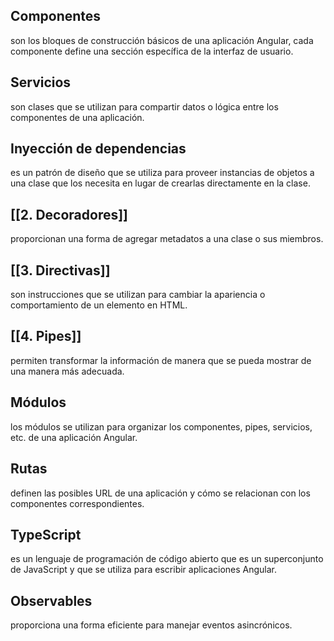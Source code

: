 ## Componentes
son los bloques de construcción básicos de una aplicación Angular, cada componente define una sección específica de la interfaz de usuario.

## Servicios
son clases que se utilizan para compartir datos o lógica entre los componentes de una aplicación.

## Inyección de dependencias
es un patrón de diseño que se utiliza para proveer instancias de objetos a una clase que los necesita en lugar de crearlas directamente en la clase.

## [[2. Decoradores]]
proporcionan una forma de agregar metadatos a una clase o sus miembros.

## [[3. Directivas]]
son instrucciones que se utilizan para cambiar la apariencia o comportamiento de un elemento en HTML. 

## [[4. Pipes]]
permiten transformar la información de manera que se pueda mostrar de una manera más adecuada.

## Módulos
los módulos se utilizan para organizar los componentes, pipes, servicios, etc. de una aplicación Angular.

## Rutas
definen las posibles URL de una aplicación y cómo se relacionan con los componentes correspondientes.

## TypeScript
es un lenguaje de programación de código abierto que es un superconjunto de JavaScript y que se utiliza para escribir aplicaciones Angular.

## Observables
proporciona una forma eficiente para manejar eventos asincrónicos.

